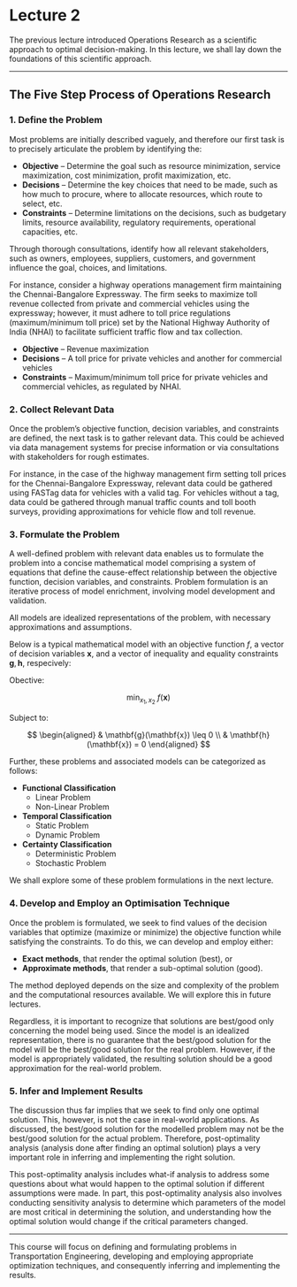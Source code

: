 # Lecture 2

The previous lecture introduced Operations Research as a scientific approach to optimal decision-making. In this lecture, we shall lay down the foundations of this scientific approach.

---

## The Five Step Process of Operations Research

### 1. Define the Problem

Most problems are initially described vaguely, and therefore our first task is to precisely articulate the problem by identifying the:
- **Objective** – Determine the goal such as resource minimization, service maximization, cost minimization, profit maximization, etc.
- **Decisions** – Determine the key choices that need to be made, such as how much to procure, where to allocate resources, which route to select, etc.
- **Constraints** – Determine limitations on the decisions, such as budgetary limits, resource availability, regulatory requirements, operational capacities, etc.
  
Through thorough consultations, identify how all relevant stakeholders, such as owners, employees, suppliers, customers, and government influence the goal, choices, and limitations.

For instance, consider a highway operations management firm maintaining the Chennai-Bangalore Expressway. The firm seeks to maximize toll revenue collected from private and commercial vehicles using the expressway; however, it must adhere to toll price regulations (maximum/minimum toll price) set by the National Highway Authority of India (NHAI) to facilitate sufficient traffic flow and tax collection.

- **Objective** – Revenue maximization
- **Decisions** – A toll price for private vehicles and another for commercial vehicles
- **Constraints** – Maximum/minimum toll price for private vehicles and commercial vehicles, as regulated by NHAI.

### 2. Collect Relevant Data

Once the problem’s objective function, decision variables, and constraints are defined, the next task is to gather relevant data. This could be achieved via data management systems for precise information or via consultations with stakeholders for rough estimates.

For instance, in the case of the highway management firm setting toll prices for the Chennai-Bangalore Expressway, relevant data could be gathered using FASTag data for vehicles with a valid tag. For vehicles without a tag, data could be gathered through manual traffic counts and toll booth surveys, providing approximations for vehicle flow and toll revenue.

### 3. Formulate the Problem

A well-defined problem with relevant data enables us to formulate the problem into a concise mathematical model comprising a system of equations that define the cause-effect relationship between the objective function, decision variables, and constraints. Problem formulation is an iterative process of model enrichment, involving model development and validation.
  
All models are idealized representations of the problem, with necessary approximations and assumptions.

Below is a typical mathematical model with an objective function $f$, a vector of decision variables $\mathbf{x}$, and a vector of inequality and equality constraints $\mathbf{g},\mathbf{h}$, respecively:

Obective:

$$
\min_{x_1, x_2} \ f(\mathbf{x})
$$

Subject to:

$$
\begin{aligned}
  & \mathbf{g}(\mathbf{x}) \leq 0 \\
  & \mathbf{h}(\mathbf{x}) = 0
\end{aligned}
$$

Further, these problems and associated models can be categorized as follows:

- **Functional Classification**
  - Linear Problem
  - Non-Linear Problem
- **Temporal Classification**
  - Static Problem
  - Dynamic Problem
- **Certainty Classification**
  - Deterministic Problem
  - Stochastic Problem

We shall explore some of these problem formulations in the next lecture.

### 4. Develop and Employ an Optimisation Technique

Once the problem is formulated, we seek to find values of the decision variables that optimize (maximize or minimize) the objective function while satisfying the constraints. To do this, we can develop and employ either:
- **Exact methods**, that render the optimal solution (best), or
- **Approximate methods**, that render a sub-optimal solution (good).
  
The method deployed depends on the size and complexity of the problem and the computational resources available. We will explore this in future lectures.

Regardless, it is important to recognize that solutions are best/good only concerning the model being used. Since the model is an idealized representation, there is no guarantee that the best/good solution for the model will be the best/good solution for the real problem. However, if the model is appropriately validated, the resulting solution should be a good approximation for the real-world problem.

### 5. Infer and Implement Results

The discussion thus far implies that we seek to find only one optimal solution. This, however, is not the case in real-world applications. As discussed, the best/good solution for the modelled problem may not be the best/good solution for the actual problem. Therefore, post-optimality analysis (analysis done after finding an optimal solution) plays a very important role in inferring and implementing the right solution. 
  
This post-optimality analysis includes what-if analysis to address some questions about what would happen to the optimal solution if different assumptions were made. In part, this post-optimality analysis also involves conducting sensitivity analysis to determine which parameters of the model are most critical in determining the solution, and understanding how the optimal solution would change if the critical parameters changed. 
  
---

This course will focus on defining and formulating problems in Transportation Engineering, developing and employing appropriate optimization techniques, and consequently inferring and implementing the results.
